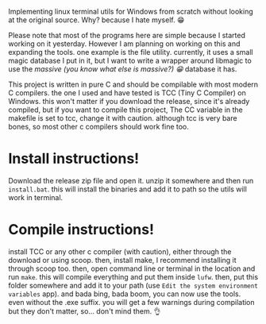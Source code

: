 Implementing linux terminal utils for Windows from scratch without looking at the original source. Why? because I hate myself. 😁

Please note that most of the programs here are simple because I started working on it yesterday. However I am planning on working on this and expanding the tools. one example is the file utility. currently, it uses a small magic database I put in it, but I want to write a wrapper around libmagic to use the *massive (you know what else is massive?) 😁* database it has.

This project is written in pure C and should be compilable with most modern C compilers. the one I used and have tested is TCC (Tiny C Compiler) on Windows. this won't matter if you download the release, since it's already compiled, but if you want to compile this project, The CC variable in the makefile is set to tcc, change it with caution. although tcc is very bare bones, so most other c compilers should work fine too.

# Install instructions!

Download the release zip file and open it. unzip it somewhere and then run `install.bat`. this will install the binaries and add it to path so the utils will work in terminal.

# Compile instructions!

install TCC or any other c compiler (with caution), either through the download or using scoop. then, install make, I recommend installing it through scoop too. then, open command line or terminal in the location and run `make`. this will compile everything and put them inside `lufw`. then, put this folder somewhere and add it to your path (use `Edit the system environment variables` app). and bada bing, bada boom, you can now use the tools. even without the .exe suffix. 
you will get a few warnings during compilation but they don't matter, so... don't mind them. 👌
